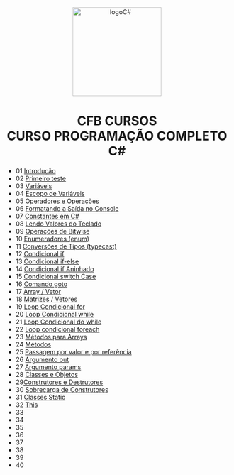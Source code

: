 <div align="center">
<img height="200px" src="https://cdn.icon-icons.com/icons2/2415/PNG/512/csharp_original_logo_icon_146578.png" alt="logoC#" />
</div>
<h1 align="center">CFB CURSOS<br>
CURSO PROGRAMAÇÃO COMPLETO C#</h1>

- 01 [Introdução](aula01/Aula01.cs)
- 02 [Primeiro teste](aula02/)
- 03 [Variáveis](aula03/Aula03.cs)
- 04 [Escopo de Variáveis](aula04/Aula04.cs)
- 05 [Operadores e Operações](aula05/Aula05.cs)
- 06 [Formatando a Saída no Console](aula06/)
- 07 [Constantes em C#](aula07/Aula07.cs)
- 08 [Lendo Valores do Teclado](aula08/Aula08.cs)
- 09 [Operações de Bitwise](aula09/Aula09.cs)
- 10 [Enumeradores (enum)](aula10/Aula10.cs)
- 11 [Conversões de Tipos (typecast)](aula11/Aula11.cs)
- 12 [Condicional if](aula12/Aula12.cs)
- 13 [Condicional if-else](aula13/Aula13.cs)
- 14 [Condicional if Aninhado](aula14/Aula14.cs)
- 15 [Condicional switch Case](aula15/Aula15.cs)
- 16 [Comando goto](aula16/Aula16.cs)
- 17 [Array / Vetor](aula17/Aula17.cs)
- 18 [Matrizes / Vetores](aula18/Aula18.cs)
- 19 [Loop Condicional for](aula19/)
- 20 [Loop Condicional while](aula20/Aula20.cs)
- 21 [Loop Condicional do while](aula21/Aula21.cs)
- 22 [Loop condicional foreach](aula22/Aula22.cs)
- 23 [Métodos para Arrays](aula23/Aula23.cs)
- 24 [Métodos](aula24/)
- 25 [Passagem por valor e por referência](aula25/Aula25.cs)
- 26 [Argumento out](aula26/Aula26.cs)
- 27 [Argumento params](aula27/Aula27.cs)
- 28 [Classes e Objetos](aula28/Aula28.cs)
- 29[Construtores e Destrutores](aula29/Aula29.cs)
- 30 [Sobrecarga de Construtores](aula30/Aula30.cs)
- 31 [Classes Static](aula31/Aula31.cs)
- 32 [This](aula32/Aula32.cs)
- 33 []()
- 34 []()
- 35 []()
- 36 []()
- 37 []()
- 38 []()
- 39 []()
- 40 []()
